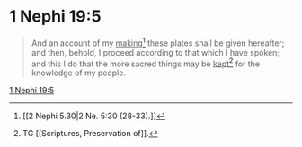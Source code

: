 # 1 Nephi 19:5

> And an account of my <u>making</u>[^a] these plates shall be given hereafter; and then, behold, I proceed according to that which I have spoken; and this I do that the more sacred things may be <u>kept</u>[^b] for the knowledge of my people.

[1 Nephi 19:5](https://www.churchofjesuschrist.org/study/scriptures/bofm/1-ne/19?lang=eng&id=p5#p5)


[^a]: [[2 Nephi 5.30|2 Ne. 5:30 (28-33).]]
[^b]: TG [[Scriptures, Preservation of]].
